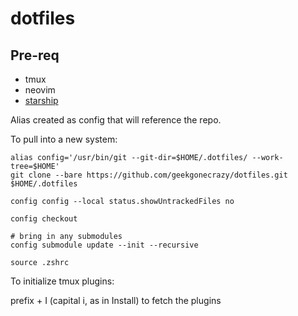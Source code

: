 # dotfiles

## Pre-req
* tmux
* neovim
* [starship](https://starship.rs)

Alias created as config that will reference the repo.

To pull into a new system:

```
alias config='/usr/bin/git --git-dir=$HOME/.dotfiles/ --work-tree=$HOME'
git clone --bare https://github.com/geekgonecrazy/dotfiles.git $HOME/.dotfiles

config config --local status.showUntrackedFiles no

config checkout

# bring in any submodules
config submodule update --init --recursive

source .zshrc
```

To initialize tmux plugins:

prefix + I (capital i, as in Install) to fetch the plugins
